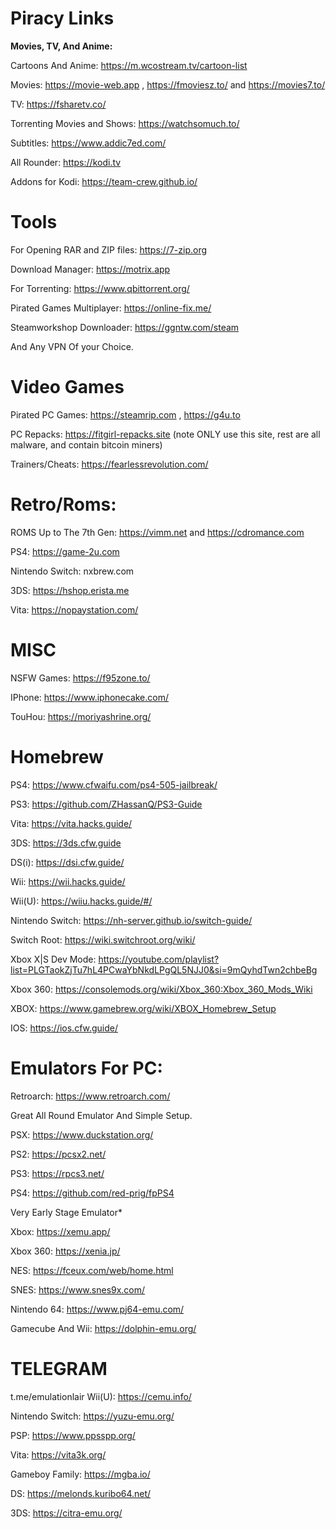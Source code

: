 # **Piracy Links**

**Movies, TV, And Anime:**

Cartoons And Anime: https://m.wcostream.tv/cartoon-list

Movies: https://movie-web.app , https://fmoviesz.to/ and https://movies7.to/

TV: https://fsharetv.co/

Torrenting Movies and Shows: https://watchsomuch.to/

Subtitles: https://www.addic7ed.com/

All Rounder: https://kodi.tv

Addons for Kodi: https://team-crew.github.io/

# **Tools**

For Opening RAR and ZIP files: 
https://7-zip.org

Download Manager: https://motrix.app

For Torrenting: https://www.qbittorrent.org/

Pirated Games Multiplayer: https://online-fix.me/

Steamworkshop Downloader: https://ggntw.com/steam

And Any VPN Of your Choice.

# **Video Games**

Pirated PC Games: https://steamrip.com , https://g4u.to

PC Repacks: https://fitgirl-repacks.site (note ONLY use this site, rest are all malware, and contain bitcoin miners)

Trainers/Cheats: https://fearlessrevolution.com/

# **Retro/Roms:**
ROMS Up to The 7th Gen: https://vimm.net and https://cdromance.com

PS4: https://game-2u.com

Nintendo Switch: nxbrew.com

3DS: https://hshop.erista.me

Vita: https://nopaystation.com/

# **MISC**


NSFW Games: https://f95zone.to/

IPhone: https://www.iphonecake.com/

TouHou: https://moriyashrine.org/


# **Homebrew**

PS4: https://www.cfwaifu.com/ps4-505-jailbreak/

PS3: https://github.com/ZHassanQ/PS3-Guide

Vita: https://vita.hacks.guide/

3DS: https://3ds.cfw.guide

DS(i): https://dsi.cfw.guide/

Wii: https://wii.hacks.guide/

Wii(U): https://wiiu.hacks.guide/#/

Nintendo Switch: https://nh-server.github.io/switch-guide/

Switch Root: https://wiki.switchroot.org/wiki/

Xbox X|S Dev Mode: https://youtube.com/playlist?list=PLGTaokZjTu7hL4PCwaYbNkdLPgQL5NJJ0&si=9mQyhdTwn2chbeBg

Xbox 360: https://consolemods.org/wiki/Xbox_360:Xbox_360_Mods_Wiki

XBOX: https://www.gamebrew.org/wiki/XBOX_Homebrew_Setup

IOS: https://ios.cfw.guide/

# **Emulators For PC:**

Retroarch: https://www.retroarch.com/

Great All Round Emulator And Simple Setup.

PSX: https://www.duckstation.org/

PS2: https://pcsx2.net/

PS3: https://rpcs3.net/

PS4: https://github.com/red-prig/fpPS4

Very Early Stage Emulator*

Xbox: https://xemu.app/

Xbox 360: https://xenia.jp/

NES: https://fceux.com/web/home.html

SNES: https://www.snes9x.com/

Nintendo 64: https://www.pj64-emu.com/

Gamecube And Wii: https://dolphin-emu.org/

# **TELEGRAM**

t.me/emulationlair
Wii(U): https://cemu.info/

Nintendo Switch: https://yuzu-emu.org/


PSP: https://www.ppsspp.org/

Vita: https://vita3k.org/

Gameboy Family: https://mgba.io/

DS: https://melonds.kuribo64.net/

3DS: https://citra-emu.org/
